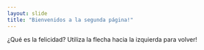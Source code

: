 ```yaml
---
layout: slide
title: "Bienvenidos a la segunda página!"
---
```

¿Qué es la felicidad?
Utiliza la flecha hacia la izquierda para volver!
